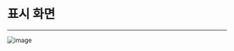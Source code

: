# 표시 화면
---
![image](https://github.com/TaehanLee07/HTML_STUDY/assets/121335699/2802cdc9-f474-4c2e-bf8e-6c4df3985f68)
